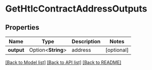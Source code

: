 # GetHtlcContractAddressOutputs

## Properties

Name | Type | Description | Notes
------------ | ------------- | ------------- | -------------
**output** | Option<**String**> | address | [optional]

[[Back to Model list]](../README.md#documentation-for-models) [[Back to API list]](../README.md#documentation-for-api-endpoints) [[Back to README]](../README.md)



